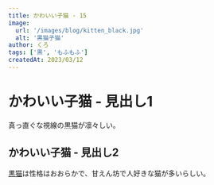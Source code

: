 ```yaml
---
title: かわいい子猫 - 15
image:
  url: '/images/blog/kitten_black.jpg'
  alt: '黒猫子猫'
author: くろ
tags: ['黒', 'もふもふ']
createdAt: 2023/03/12
---
```


# かわいい子猫 - 見出し1

真っ直ぐな視線の黒猫が凛々しい。

## かわいい子猫 - 見出し2

[黒猫](https://ja.wikipedia.org/wiki/%E7%99%BD%E7%8C%AB)は性格はおおらかで、甘えん坊で人好きな猫が多いらしい。
